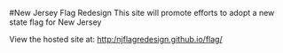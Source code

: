 #New Jersey Flag Redesign
This site will promote efforts to adopt a new state flag for New Jersey

View the hosted site at: [http:/njflagredesign.github.io/flag/](http:/njflagredesign.github.io/flag/)
